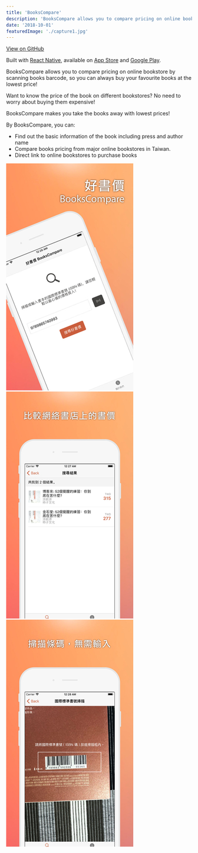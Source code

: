 ```yaml
---
title: 'BooksCompare'
description: 'BooksCompare allows you to compare pricing on online bookstore by scanning books barcode.'
date: '2018-10-01'
featuredImage: './capture1.jpg'
---
```


[View on GitHub](https://github.com/andrewmmc/bookscompare-app)

Built with [React Native](https://facebook.github.io/react-native/), available on [App Store](http://bit.ly/bookscompare) and [Google Play](http://bit.ly/bookscompare-android).

BooksCompare allows you to compare pricing on online bookstore by scanning books barcode, so you can always buy your favourite books at the lowest price!

Want to know the price of the book on different bookstores? No need to worry about buying them expensive!

BooksCompare makes you take the books away with lowest prices!

By BooksCompare, you can:

- Find out the basic information of the book including press and author name
- Compare books pricing from major online bookstores in Taiwan.
- Direct link to online bookstores to purchase books

![](./capture1.jpg)
![](./capture2.jpg)
![](./capture3.jpg)
